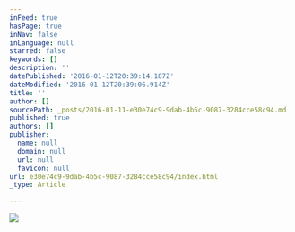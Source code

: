 ```yaml
---
inFeed: true
hasPage: true
inNav: false
inLanguage: null
starred: false
keywords: []
description: ''
datePublished: '2016-01-12T20:39:14.187Z'
dateModified: '2016-01-12T20:39:06.914Z'
title: ''
author: []
sourcePath: _posts/2016-01-11-e30e74c9-9dab-4b5c-9087-3284cce58c94.md
published: true
authors: []
publisher:
  name: null
  domain: null
  url: null
  favicon: null
url: e30e74c9-9dab-4b5c-9087-3284cce58c94/index.html
_type: Article

---
```

![](https://the-grid-user-content.s3-us-west-2.amazonaws.com/0428c9c4-be33-490d-8cee-2abeaa2f16df.jpg)